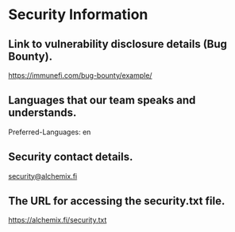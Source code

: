 # Security Information

## Link to vulnerability disclosure details (Bug Bounty).

https://immunefi.com/bug-bounty/example/

## Languages that our team speaks and understands.

Preferred-Languages: en

## Security contact details.

security@alchemix.fi

## The URL for accessing the security.txt file.

https://alchemix.fi/security.txt
